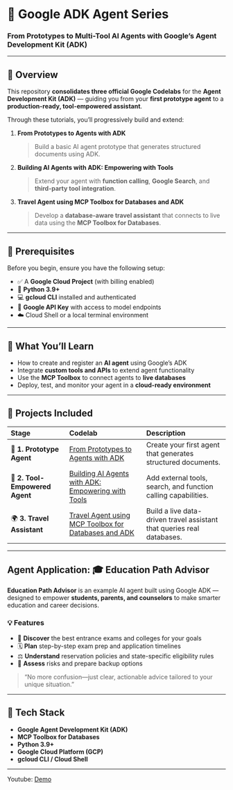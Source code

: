# 🤖 Google ADK Agent Series  
### From Prototypes to Multi-Tool AI Agents with Google’s Agent Development Kit (ADK)

---

## 📘 Overview  
This repository **consolidates three official Google Codelabs** for the **Agent Development Kit (ADK)** — guiding you from your **first prototype agent** to a **production-ready, tool-empowered assistant**.

Through these tutorials, you’ll progressively build and extend:

1. **From Prototypes to Agents with ADK**  
   > Build a basic AI agent prototype that generates structured documents using ADK.

2. **Building AI Agents with ADK: Empowering with Tools**  
   > Extend your agent with **function calling**, **Google Search**, and **third-party tool integration**.

3. **Travel Agent using MCP Toolbox for Databases and ADK**  
   > Develop a **database-aware travel assistant** that connects to live data using the **MCP Toolbox for Databases**.

---

## 🧩 Prerequisites  

Before you begin, ensure you have the following setup:

- ✅ A **Google Cloud Project** (with billing enabled)  
- 🐍 **Python 3.9+**  
- 💻 **gcloud CLI** installed and authenticated  
- 🔑 **Google API Key** with access to model endpoints  
- ☁️ Cloud Shell or a local terminal environment  

---

## 🧠 What You’ll Learn  

- How to create and register an **AI agent** using Google’s ADK  
- Integrate **custom tools and APIs** to extend agent functionality  
- Use the **MCP Toolbox** to connect agents to **live databases**  
- Deploy, test, and monitor your agent in a **cloud-ready environment**  

---

## 🚀 Projects Included  

| Stage | Codelab | Description |
|:------|:---------|:-------------|
| 🧱 **1. Prototype Agent** | [From Prototypes to Agents with ADK](#) | Create your first agent that generates structured documents. |
| 🧩 **2. Tool-Empowered Agent** | [Building AI Agents with ADK: Empowering with Tools](#) | Add external tools, search, and function calling capabilities. |
| 🌍 **3. Travel Assistant** | [Travel Agent using MCP Toolbox for Databases and ADK](#) | Build a live data-driven travel assistant that queries real databases. |

---

## Agent Application: 🎓 Education Path Advisor  

**Education Path Advisor** is an example AI agent built using Google ADK — designed to empower **students, parents, and counselors** to make smarter education and career decisions.

### 💡 Features
- 🎯 **Discover** the best entrance exams and colleges for your goals  
- 🗓️ **Plan** step-by-step exam prep and application timelines  
- ⚖️ **Understand** reservation policies and state-specific eligibility rules  
- 🧭 **Assess** risks and prepare backup options  

> “No more confusion—just clear, actionable advice tailored to your unique situation.”


---

## 🧰 Tech Stack  

- **Google Agent Development Kit (ADK)**  
- **MCP Toolbox for Databases**  
- **Python 3.9+**  
- **Google Cloud Platform (GCP)**  
- **gcloud CLI / Cloud Shell**  

---


Youtube: [Demo](https://www.youtube.com/playlist?list=PLps8its2VEvlL-JeAyMGvDrViDAxIcd9-)
